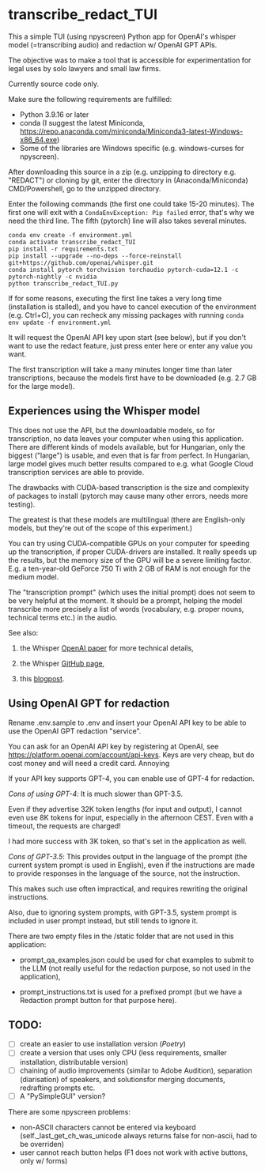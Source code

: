 # transcribe_redact_TUI

This a simple TUI (using npyscreen) Python app for OpenAI's whisper model (=transcribing audio) and redaction w/ OpenAI GPT APIs.

The objective was to make a tool that is accessible for experimentation for legal uses by solo lawyers and small law firms.

Currently source code only. 

Make sure the following requirements are fulfilled:

- Python 3.9.16 or later
- conda (I suggest the latest Miniconda, https://repo.anaconda.com/miniconda/Miniconda3-latest-Windows-x86_64.exe)
- Some of the libraries are Windows specific (e.g. windows-curses for npyscreen).

After downloading this source in a zip (e.g. unzipping to directory e.g. "REDACT") or cloning by git, enter the directory in (Anaconda/Miniconda) CMD/Powershell, go to the unzipped directory.

Enter the following commands (the first one could take 15-20 minutes). The first one will exit with a `CondaEnvException: Pip failed` error, that's why we need the third line. The fifth (pytorch) line will also takes several minutes.

```
conda env create -f environment.yml 
conda activate transcribe_redact_TUI
pip install -r requirements.txt
pip install --upgrade --no-deps --force-reinstall git+https://github.com/openai/whisper.git
conda install pytorch torchvision torchaudio pytorch-cuda=12.1 -c pytorch-nightly -c nvidia
python transcribe_redact_TUI.py
```

If for some reasons, executing the first line takes a very long time (installation is stalled), and you have to cancel execution of the environment (e.g. Ctrl+C), you can recheck any missing packages with running `conda env update -f environment.yml`

It will request the OpenAI API key upon start (see below), but if you don't want to use the redact feature, just press enter here or enter any value you want.

The first transcription will take a many minutes longer time than later transcriptions, because the models first have to be downloaded (e.g. 2.7 GB for the large model).

## Experiences using the Whisper model

This does not use the API, but the downloadable models, so for transcription, no data leaves your computer when using this application. There are different kinds of models available, but for Hungarian, only the biggest ("large") is usable, and even that is far from perfect. In Hungarian, large model gives much better results compared to e.g. what Google Cloud transcription services are able to provide.

The drawbacks with CUDA-based transcription is the size and complexity of packages to install (pytorch may cause many other errors, needs more testing).

The greatest is that these models are multilingual (there are English-only models, but they're out of the scope of this experiment.)

You can try using CUDA-compatible GPUs on your computer for speeding up the transcription, if proper CUDA-drivers are installed. It really speeds up the results, but the memory size of the GPU will be a severe limiting factor. E.g. a ten-year-old GeForce 750 Ti with 2 GB of RAM is not enough for the medium model.

The "transcription prompt" (which uses the initial prompt) does not seem to be very helpful at the moment. It should be a prompt, helping the model transcribe more precisely a list of words (vocabulary, e.g. proper nouns, technical terms etc.) in the audio.

See also:

1. the Whisper [OpenAI paper](https://cdn.openai.com/papers/whisper.pdf) for more technical details,
        
2. the Whisper [GitHub page](https://github.com/openai/whisper),
        
3. this [blogpost](https://www.assemblyai.com/blog/how-to-run-openais-whisper-speech-recognition-model/).

## Using OpenAI GPT for redaction

Rename .env.sample to .env and insert your OpenAI API key to be able to use the OpenAI GPT redaction "service".

You can ask for an OpenAI API key by registering at OpenAI, see https://platform.openai.com/account/api-keys. Keys are very cheap, but do cost money and will need a credit card. Annoying 

If your API key supports GPT-4, you can enable use of GPT-4 for redaction.

*Cons of using GPT-4*: It is much slower than GPT-3.5.

Even if they advertise 32K token lengths (for input and output), I cannot even use 8K tokens for input, especially in the afternoon CEST. Even with a timeout, the requests are charged!

I had more success with 3K token, so that's set in the application as well.

*Cons of GPT-3.5*: This provides output in the language of the prompt (the current system prompt is used in English), even if the instructions are made to provide responses in the language of the source, not the instruction.

This makes such use often impractical, and requires rewriting the original instructions.

Also, due to ignoring system prompts, with GPT-3.5, system prompt is included in user prompt instead, but still tends to ignore it.

There are two empty files in the /static folder that are not used in this application: 

- prompt_qa_examples.json could be used for chat examples to submit to the LLM (not really useful for the redaction purpose, so not used in the application),

- prompt_instructions.txt is used for a prefixed prompt (but we have a Redaction prompt button for that purpose here).

## TODO:  

- [ ] create an easier to use installation version (*Poetry*)
- [ ] create a version that uses only CPU (less requirements, smaller installation, distributable version)
- [ ] chaining of audio improvements (similar to Adobe Audition), separation (diarisation) of speakers, and solutionsfor merging documents, redrafting prompts etc.
- [ ] A "PySimpleGUI" version?

There are some npyscreen problems:
- non-ASCII characters cannot be entered via keyboard (self._last_get_ch_was_unicode always returns false for non-ascii, had to be overriden)
- user cannot reach button helps (F1 does not work with active buttons, only w/ forms)

